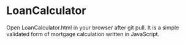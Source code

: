 # LoanCalculator
Open LoanCalculator.html in your browser after git pull. It is a simple validated form of mortgage calculation written in JavaScript.
